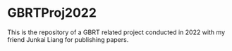 # GBRTProj2022
This is the repository of a GBRT related project conducted in 2022 with my friend Junkai Liang for publishing papers.
